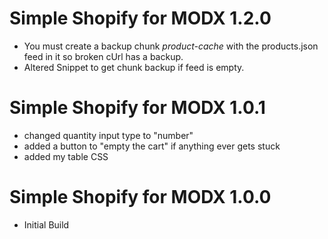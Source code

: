 # Simple Shopify for MODX 1.2.0
 - You must create a backup chunk *product-cache* with the products.json feed in it so broken cUrl has a backup.
 - Altered Snippet to get chunk backup if feed is empty.

# Simple Shopify for MODX 1.0.1
 - changed quantity input type to "number"
 - added a button to "empty the cart" if anything ever gets stuck
 - added my table CSS

# Simple Shopify for MODX 1.0.0
 - Initial Build
